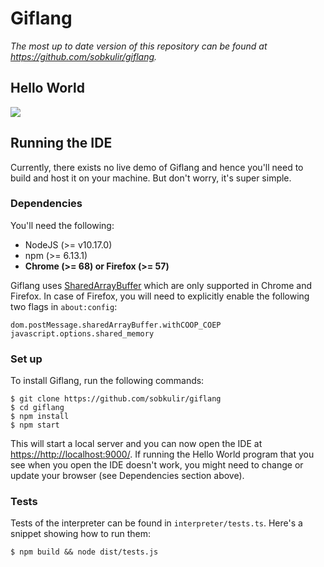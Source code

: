 # Giflang
*The most up to date version of this repository can be found at <https://github.com/sobkulir/giflang>.*

## Hello World
![](name-of-giphy.gif)

## Running the IDE
Currently, there exists no live demo of Giflang and hence you'll need to build and host it on your machine.
But don't worry, it's super simple.

### Dependencies
You'll need the following:
* NodeJS (>= v10.17.0)
* npm (>= 6.13.1)
* **Chrome (>= 68) or Firefox (>= 57)**

Giflang uses [SharedArrayBuffer](https://developer.mozilla.org/en-US/docs/Web/JavaScript/Reference/Global_Objects/SharedArrayBuffer) which are only supported in Chrome and Firefox. In case of Firefox, you will need to explicitly enable the following two flags in `about:config`:
```
dom.postMessage.sharedArrayBuffer.withCOOP_COEP
javascript.options.shared_memory
```

### Set up
To install Giflang, run the following commands:
```
$ git clone https://github.com/sobkulir/giflang
$ cd giflang
$ npm install
$ npm start
```

This will start a local server and you can now open the IDE at <https://http://localhost:9000/>. If running
the Hello World program that you see when you open the IDE doesn't work, you might need to change or update your
browser (see Dependencies section above).

### Tests
Tests of the interpreter can be found in `interpreter/tests.ts`. Here's a snippet showing how to run them:
```
$ npm build && node dist/tests.js
```
